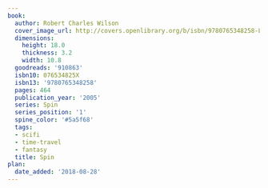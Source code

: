 ```yaml
---
book:
  author: Robert Charles Wilson
  cover_image_url: http://covers.openlibrary.org/b/isbn/9780765348258-L.jpg
  dimensions:
    height: 18.0
    thickness: 3.2
    width: 10.8
  goodreads: '910863'
  isbn10: 076534825X
  isbn13: '9780765348258'
  pages: 464
  publication_year: '2005'
  series: Spin
  series_position: '1'
  spine_color: '#5a5f68'
  tags:
  - scifi
  - time-travel
  - fantasy
  title: Spin
plan:
  date_added: '2018-08-28'
---
```

